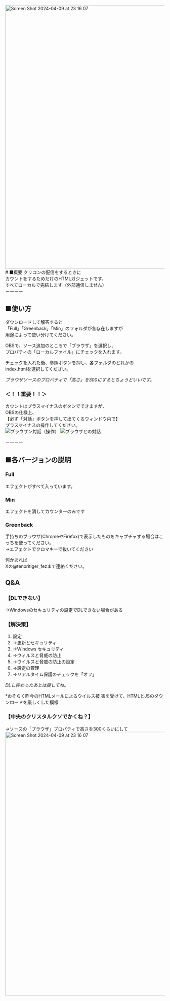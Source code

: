 <img width="832" alt="Screen Shot 2024-04-09 at 23 16 07" src="https://github.com/Tennori/CrystalCounter/assets/166518378/7e568abc-0a91-410f-a4c0-6fa8be3b40c9"># ■概要
クリコンの配信をするときに  
カウントをするためだけのHTMLガジェットです。  
すべてローカルで完結します（外部通信しません）  
ーーーー  

## ■使い方
ダウンロードして解答すると  
「Full」「Greenback」「Min」のフォルダが各存在しますが  
用途によって使い分けてください。  

OBSで、ソース追加のところで「ブラウザ」を選択し、  
プロパティの「ローカルファイル」にチェックを入れます。  

チェックを入れた後、参照ボタンを押し、各フォルダのどれかの  
index.htmlを選択してください。  

*ブラウザソースのプロパティで「高さ」を300にするとちょうどいいです。*

### ＜！！重要！！＞
カウントはプラスマイナスのボタンでできますが、  
OBSの仕様上、  
【必ず「対話」ボタンを押して出てくるウィンドウ内で】  
プラスマイナスの操作してください。  
![ブラウザ＞対話（操作）](https://github.com/Tennori/CrystalCounter/assets/166518378/f2df922f-429c-48d3-aa82-922778f4620f)
![ブラウザとの対話](https://github.com/Tennori/CrystalCounter/assets/166518378/b1a9844e-8ef4-47f4-900f-8a550bf84f24)


ーーーー  

## ■各バージョンの説明
### Full
エフェクトがすべて入っています。  
  
### Min
エフェクトを消してカウンターのみです  

### Greenback
手持ちのブラウザ(ChromeやFirefox)で表示したものをキャプチャする場合はこっちを使ってください。  
→エフェクトでクロマキーで抜いてください  

何かあれば  
Xの@tenoritiger_fezまで連絡ください。

## Q&A
### 【DLできない】
→Windowsのセキュリティの設定でDLできない場合がある

### 【解決策】
1. 設定
2. →更新とセキュリティ
3.  →Windows セキュリティ
4.  →ウィルスと脅威の防止
5.  →ウイルスと脅威の防止の設定
6.  →設定の管理
7.  →リアルタイム保護のチェックを「オフ」

*DLし終わったあとは戻してね。*

*おそらく昨今のHTMLメールによるウイルス被
害を受けて、HTMLとJSのダウンロードを厳しくした模様

### 【中央のクリスタルクソでかくね？】
→ソースの「ブラウザ」プロパティで高さを300くらいにして
<img width="832" alt="Screen Shot 2024-04-09 at 23 16 07" src="https://github.com/Tennori/CrystalCounter/assets/166518378/427fddf0-5cf3-4eb5-8df9-6f5a5d872167">




